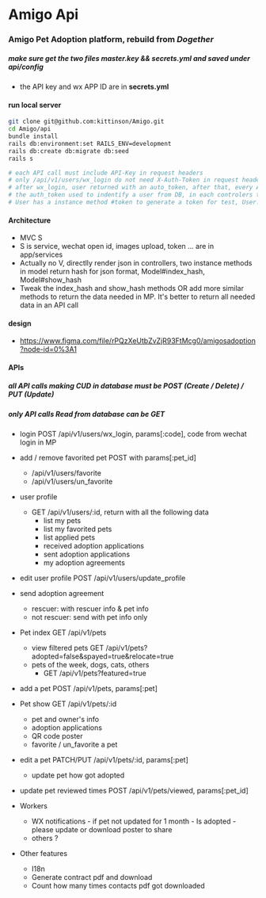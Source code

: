 # Amigo Api
### **Amigo** Pet Adoption platform, rebuild from **_Dogether_**

##### make sure get the two files **master.key** && **secrets.yml** and saved under api/config
  - the API key and wx APP ID are in **secrets.yml**

#### run local server
```bash
git clone git@github.com:kittinson/Amigo.git
cd Amigo/api
bundle install
rails db:environment:set RAILS_ENV=development
rails db:create db:migrate db:seed
rails s
```

```ruby
# each API call must include API-Key in request headers
# only /api/v1/users/wx_login do not need X-Auth-Token in request headers
# after wx_login, user returned with an auto_token, after that, every API request will include the auth_token in header as X-Auth-Token
# the auth_token used to indentify a user from DB, in each controlers the method current_user is the user made the API request
# User has a instance method #token to generate a token for test, User.first.token => token string
```
#### Architecture
  - MVC S
  - S is service, wechat open id, images upload, token ... are in app/services
  - Actually no V, directlly render json in controllers, two instance methods in model return hash for json format, Model#index_hash, Model#show_hash
  - Tweak the index_hash and show_hash methods OR add more similar methods to return the data needed in MP. It's better to return all needed data in an API call

#### design
- https://www.figma.com/file/rPQzXeUtbZvZjR93FtMcg0/amigosadoption?node-id=0%3A1

#### APIs
##### all API calls making CUD in database must be POST (Create / Delete) / PUT (Update)
##### only API calls Read from database can be GET

- login POST /api/v1/users/wx_login, params[:code], code from wechat login in MP

- add / remove favorited pet POST with params[:pet_id]
  - /api/v1/users/favorite
  - /api/v1/users/un_favorite

- user profile
  - GET /api/v1/users/:id, return with all the following data
    - list my pets
    - list my favorited pets
    - list applied pets
    - received adoption applications
    - sent adoption applications
    - my adoption agreements

- edit user profile POST /api/v1/users/update_profile

- send adoption agreement
  - rescuer: with rescuer info & pet info
  - not rescuer: send with pet info only

- Pet index GET /api/v1/pets
  - view filtered pets GET /api/v1/pets?adopted=false&spayed=true&relocate=true
  - pets of the week, dogs, cats, others
    - GET /api/v1/pets?featured=true

- add a pet POST /api/v1/pets, params[:pet]

- Pet show GET /api/v1/pets/:id
  - pet and owner's info
  - adoption applications
  - QR code poster
  - favorite / un_favorite a pet

- edit a pet PATCH/PUT /api/v1/pets/:id, params[:pet]
  - update pet how got adopted

- update pet reviewed times POST /api/v1/pets/viewed, params[:pet_id]

- Workers
  - WX notifications - if pet not updated for 1 month - Is adopted - please update or download poster to share
  - others ?
- Other features
  - I18n
  - Generate contract pdf and download
  - Count how many times contacts pdf got downloaded






